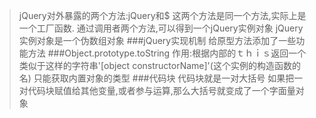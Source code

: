 >jQuery对外暴露的两个方法:jQuery和$
这两个方法是同一个方法,实际上是一个工厂函数.
通过调用者两个方法,可以得到一个jQuery实例对象
jQuery实例对象是一个伪数组对象
###jQuery实现机制
>给原型方法添加了一些功能方法
###Object.prototype.toString
>作用:根据内部的ｔｈｉｓ返回一个类似于这样的字符串'[object constructorName]'(这个实例的构造函数的名)
只能获取内置对象的类型
###代码块
>代码块就是一对大括号
如果把一对代码块赋值给其他变量,或者参与运算,那么大括号就变成了一个字面量对象
###